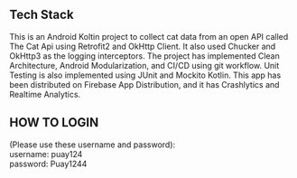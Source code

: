 ## Tech Stack
This is an Android Koltin project to collect cat data from an open API called The Cat Api using Retrofit2 and OkHttp Client. It also used Chucker and OkHttp3 as the logging interceptors. The project has implemented Clean Architecture, Android Modularization, and CI/CD using git workflow. Unit Testing is also implemented using JUnit and Mockito Kotlin. This app has been distributed on Firebase App Distribution, and it has Crashlytics and Realtime Analytics. 

## HOW TO LOGIN 
(Please use these username and password):<br>username: puay124<br>password: Puay1244<br>
